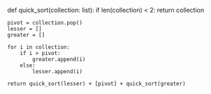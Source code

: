 def quick_sort(collection: list):
    if len(collection) < 2:
        return collection

    pivot = collection.pop()
    lesser = []
    greater = []

    for i in collection:
        if i > pivot:
            greater.append(i)
        else:
            lesser.append(i)

    return quick_sort(lesser) + [pivot] + quick_sort(greater)
